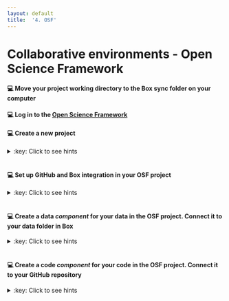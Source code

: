 ```yaml
---
layout: default
title:  '4. OSF'
---
```


# <a name="begin"></a> Collaborative environments - Open Science Framework

#### :computer: Move your project working directory to the Box sync folder on your computer

#### :computer: Log in to the [Open Science Framework](http://osf.io)

#### :computer: Create a new project
<details markdown="1">
<summary>:key: Click to see hints</summary>
* Hint
</details>
<br />

#### :computer: Set up GitHub and Box integration in your OSF project
<details markdown="1">
<summary>:key: Click to see hints</summary>
* Hint
</details>
<br />

#### :computer: Create a data _component_ for your data in the OSF project. Connect it to your data folder in Box
<details markdown="1">
<summary>:key: Click to see hints</summary>
* Hint
</details>
<br />

#### :computer: Create a code _component_ for your code in the OSF project. Connect it to your GitHub repository
<details markdown="1">
<summary>:key: Click to see hints</summary>
* Hint
</details>
<br />

<!--
#### :computer: Stub
<details markdown="1">
<summary>:key: Click to see hints</summary>
* Hint
</details>
<br />
-->
